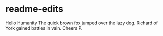 # readme-edits
Hello Humanity 
The quick brown fox jumped over the lazy dog. 
Richard of York gained battles in vain.
Cheers
P.
